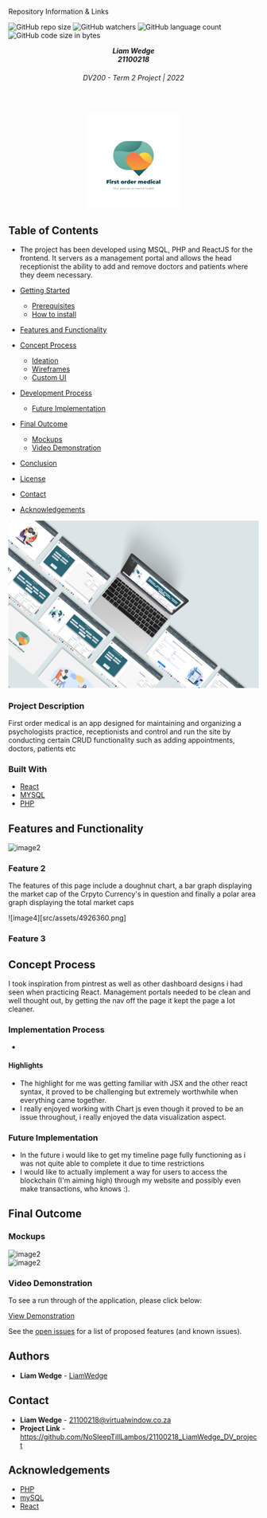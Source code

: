 Repository Information & Links
<br />

![GitHub repo size](https://img.shields.io/github/repo-size/MikeMaynard14/termoneexample)
![GitHub watchers](https://img.shields.io/github/watchers/MikeMaynard14/termoneexample)
![GitHub language count](https://img.shields.io/github/languages/count/MikeMaynard14/termoneexample)
![GitHub code size in bytes](https://img.shields.io/github/languages/code-size/MikeMaynard14/termoneexample)

<!-- HEADER SECTION -->
<h5 align="center" style="padding:0;margin:0;">Liam Wedge</h5>
<h5 align="center" style="padding:0;margin:0;">21100218</h5>
<h6 align="center">DV200 - Term 2 Project | 2022</h6>
</br>
<p align="center">
<img src="src/Assets/ProjectLogo1.png" alt="App Logo" width="190" height="190">
    
</p>
<!-- TABLE OF CONTENTS -->

## Table of Contents

- The project has been developed using MSQL, PHP and ReactJS for the frontend. It servers as a management portal and allows the head receptionist the ability to add and remove doctors and patients where they deem necessary.

- [Getting Started](#getting-started)
  - [Prerequisites](#prerequisites)
  - [How to install](#how-to-install)
- [Features and Functionality](#features-and-functionality)
- [Concept Process](#concept-process)
  - [Ideation](#ideation)
  - [Wireframes](#wireframes)
  - [Custom UI](#user-flow)
- [Development Process](#development-process)

  - [Future Implementation](#peer-reviews)

- [Final Outcome](#final-outcome)
  - [Mockups](#mockups)
  - [Video Demonstration](#video-demonstration)
- [Conclusion](#conclusion)
- [License](#license)
- [Contact](21100218@virtualwindow.co.za)
- [Acknowledgements](#acknowledgements)

<!-- header image of project -->

![image1](src/Assets/DisplayAllScreens.png)

### Project Description

First order medical is an app designed for maintaining and organizing a psychologists practice, receptionists and control and run the site by conducting certain CRUD functionality such as adding appointments, doctors, patients etc

### Built With

- [React](https://reactjs.org/)
- [MYSQL](https://dev.mysql.com/doc/)
- [PHP](https://www.php.net/docs.php)

<!-- GETTING STARTED -->
<!-- Make sure to add appropriate information about what pre requesite technologies the user would need and also the steps to install your project on their own machines -->

## Features and Functionality

<!-- note how you can use your gitHub link. Just make a path to your assets folder -->

![image2](src/Assets/Liam_Wedge_21100218_HomePage.png)

### Feature 2

The features of this page include a doughnut chart, a bar graph displaying the market cap of the Crpyto Currency's in question and finally a polar area graph displaying the total market caps

![image4][src/assets/4926360.png]

### Feature 3

<!-- CONCEPT PROCESS -->
<!-- Briefly explain your concept ideation process -->
<!-- here you will add things like wireframing, data structure planning, anything that shows your process. You need to include images-->

## Concept Process

I took inspiration from pintrest as well as other dashboard designs i had seen when practicing React. Management portals needed to be
clean and well thought out, by getting the nav off the page it kept the page a lot cleaner.

### Implementation Process

<!-- stipulate all of the functionality you included in the project -->
<!-- This is your time to shine, explain the technical nuances of your project, how did you achieve the final outcome!-->

-

#### Highlights

<!-- stipulated the highlight you experienced with the project -->

- The highlight for me was getting familiar with JSX and the other react syntax, it proved to be challenging but extremely
  worthwhile when everything came together.
- I really enjoyed working with Chart js even though it proved to be an issue throughout, i really enjoyed the data visualization aspect.

### Future Implementation

<!-- stipulate functionality and improvements that can be implemented in the future. -->

- In the future i would like to get my timeline page fully functioning as i was not quite able to complete it due to time restrictions
- I would like to actually implement a way for users to access the blockchain (I'm aiming high) through my website and possibly even
  make transactions, who knows :).

<!-- MOCKUPS -->

## Final Outcome

### Mockups

![image2](src/Assets/Liam_Wedge_21100218_Mockup.png)
<br>
![image2](src/Assets/4926360.png)

<!-- VIDEO DEMONSTRATION -->

### Video Demonstration

To see a run through of the application, please click below:

[View Demonstration](https://drive.google.com/drive/folders/1bHFGq7nIGPdDqJGrCNNCiSqTUyPk-h7F)

See the [open issues](https://github.com/NoSleepTillLambos/21100218_LiamWedge_DV_project/issues) for a list of proposed features (and known issues).

<!-- AUTHORS -->

## Authors

- **Liam Wedge** - [LiamWedge](https://github.com/NoSleepTillLambos)

<!-- LICENSE -->

## Contact

- **Liam Wedge** - [21100218@virtualwindow.co.za]()
- **Project Link** - https://github.com/NoSleepTillLambos/21100218_LiamWedge_DV_project

<!-- ACKNOWLEDGEMENTS -->

## Acknowledgements

<!-- all resources that you used and Acknowledgements here -->

- [PHP](https://www.php.net/)
- [mySQL](https://www.mysql.com/)
- [React](https://reactjs.org/)
